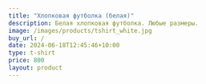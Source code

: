 ```yaml
---
title: "Хлопковая футболка (белая)"
description: Белая хлопковая футболка. Любые размеры.
image: /images/products/tshirt_white.jpg
buy_url: /
date: 2024-06-18T12:45:46+10:00
type: t-shirt
price: 800
layout: product
---
```


